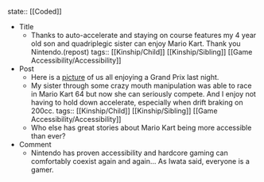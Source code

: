 state:: [[Coded]]

- Title
	- Thanks to auto-accelerate and staying on course features my 4 year old son and quadriplegic sister can enjoy Mario Kart. Thank you Nintendo.(repost)
	  tags:: [[Kinship/Child]] [[Kinship/Sibling]] [[Game Accessibility/Accessibility]]
- Post
	- Here is a [picture](https://i.redd.it/8pz56kxmpbvy.jpg) of us all enjoying a Grand Prix last night.
	- My sister through some crazy mouth manipulation was able to race in Mario Kart 64 but now she can seriously compete. And I enjoy not having to hold down accelerate, especially when drift braking on 200cc.
	  tags:: [[Kinship/Child]] [[Kinship/Sibling]] [[Game Accessibility/Accessibility]]
	- Who else has great stories about Mario Kart being more accessible than ever?
- Comment
	- Nintendo has proven accessibility and hardcore gaming can comfortably coexist again and again... As Iwata said, everyone is a gamer.